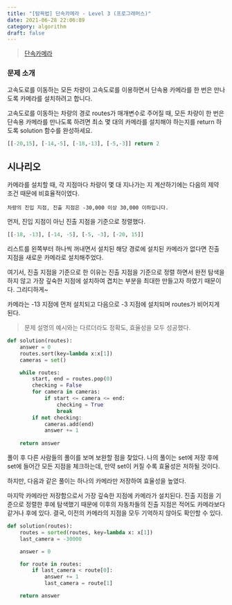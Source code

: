 ```yaml
---
title: "[탐욕법] 단속카메라 - Level 3 (프로그래머스)"
date: 2021-06-28 22:06:89
category: algorithm
draft: false
---
```

>[단속카메라](https://programmers.co.kr/learn/courses/30/lessons/42884)

### 문제 소개

고속도로를 이동하는 모든 차량이 고속도로를 이용하면서 단속용 카메라를 한 번은 만나도록 카메라를 설치하려고 합니다.

고속도로를 이동하는 차량의 경로 routes가 매개변수로 주어질 때, 모든 차량이 한 번은 단속용 카메라를 만나도록 하려면 최소 몇 대의 카메라를 설치해야 하는지를 return 하도록 solution 함수를 완성하세요.

```python
[[-20,15], [-14,-5], [-18,-13], [-5,-3]] return 2
```

## 시나리오
카메라를 설치할 때, 각 지점마다 차량이 몇 대 지나가는 지 계산하기에는 다음의 제약 조건 때문에 비효율적이였다.

`차량의 진입 지점, 진출 지점은 -30,000 이상 30,000 이하입니다.`

먼저, 진입 지점이 아닌 진출 지점을 기준으로 정렬했다.
```python
[[-18, -13], [-14, -5], [-5, -3], [-20, 15]]
```
리스트를 왼쪽부터 하나씩 꺼내면서 설치된 해당 경로에 설치된 카메라가 없다면 진출 지점을 새로운 카메라로 설치해주었다.

여기서, 진출 지점을 기준으로 한 이유는 진출 지점을 기준으로 정렬 하면서 완전 탐색을 하지 않고 가장 깊숙한 지점에 설치하여 겹치는 부분을 최대한 만들고자 하였기 때문이다. 그리디하게~

카메라는 -13 지점에 먼저 설치되고 다음으로 -3 지점에 설치되며 routes가 비어지게 된다.

>문제 설명의 예시와는 다르더라도 정확도, 효율성을 모두 성공했다.

```python
def solution(routes):
    answer = 0
    routes.sort(key=lambda x:x[1])
    cameras = set()

    while routes:
        start, end = routes.pop(0)
        checking = False
        for camera in cameras:
            if start <= camera <= end:
                checking = True
                break
        if not checking:
            cameras.add(end)
            answer += 1
            
    return answer
```

풀이 후 다른 사람들의 풀이를 보며 보완할 점을 찾았다. 나의 풀이는 set에 저장 후에 set에 들어간 모든 지점을 체크하는데, 만약 set이 커질 수록 효율성은 저하될 것이다.

하지만, 다음과 같은 풀이는 하나의 카메라만 저장하여 효율성을 높였다.

마지막 카메라만 저장함으로서 가장 깊숙한 지점에 카메라가 설치된다. 진출 지점을 기준으로 정렬한 후에 탐색했기 때문에 이후의 자동차들의 진출 지점은 적어도 카메라보다 같거나 후에 있다. 결국, 이전의 카메라의 지점을 모두 기억하지 않아도 확인할 수 있다. 

```python
def solution(routes):
    routes = sorted(routes, key=lambda x: x[1])
    last_camera = -30000

    answer = 0

    for route in routes:
        if last_camera < route[0]:
            answer += 1
            last_camera = route[1]

    return answer
```